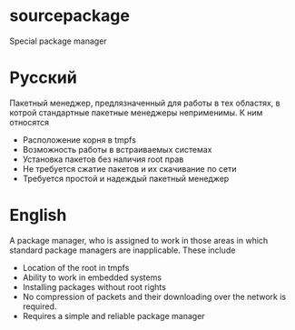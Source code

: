 # sourcepackage
Special package manager
# Русский
Пакетный менеджер, предлязначенный для работы в тех областях, в котрой стандартные пакетные менеджеры неприменимы. К ним относятся  
- Расположение корня в tmpfs  
- Возможность работы в встраиваемых системах  
- Установка пакетов без наличия root прав  
- Не требуется сжатие пакетов и их скачивание по сети  
- Требуется простой и надеждый пакетный менеджер  
# English
A package manager, who is assigned to work in those areas in which standard package managers are inapplicable. These include
- Location of the root in tmpfs
- Ability to work in embedded systems
- Installing packages without root rights
- No compression of packets and their downloading over the network is required.
- Requires a simple and reliable package manager

